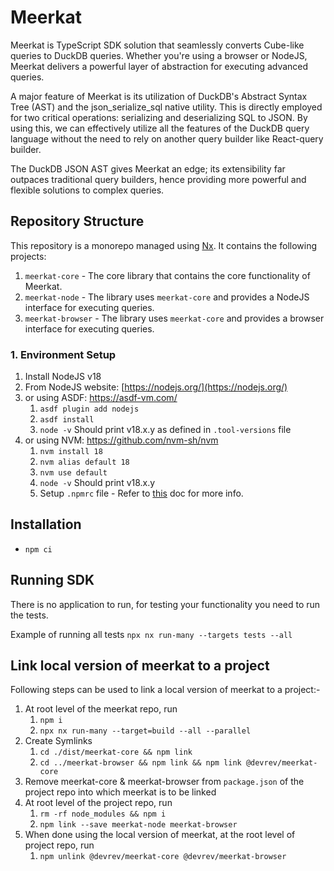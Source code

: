 # Meerkat

Meerkat is TypeScript SDK solution that seamlessly converts Cube-like queries to DuckDB queries. Whether you're using a browser or NodeJS, Meerkat delivers a powerful layer of abstraction for executing advanced queries.

A major feature of Meerkat is its utilization of DuckDB's Abstract Syntax Tree (AST) and the json_serialize_sql native utility. This is directly employed for two critical operations: serializing and deserializing SQL to JSON. By using this, we can effectively utilize all the features of the DuckDB query language without the need to rely on another query builder like React-query builder.

The DuckDB JSON AST gives Meerkat an edge; its extensibility far outpaces traditional query builders, hence providing more powerful and flexible solutions to complex queries.

## Repository Structure

This repository is a monorepo managed using [Nx](https://nx.dev). It contains the following projects:

1. `meerkat-core` - The core library that contains the core functionality of Meerkat.
2. `meerkat-node` - The library uses `meerkat-core` and provides a NodeJS interface for executing queries.
3. `meerkat-browser` - The library uses `meerkat-core` and provides a browser interface for executing queries.

### 1. Environment Setup

1. Install NodeJS v18
1. From NodeJS website: [https://nodejs.org/](https://nodejs.org/)
1. or using ASDF: https://asdf-vm.com/
   1. `asdf plugin add nodejs`
   2. `asdf install`
   3. `node -v` Should print v18.x.y as defined in `.tool-versions` file
1. or using NVM: https://github.com/nvm-sh/nvm
   1. `nvm install 18`
   2. `nvm alias default 18`
   3. `nvm use default`
   4. `node -v` Should print v18.x.y
   5. Setup `.npmrc` file - Refer to [this](https://www.notion.so/devrev/Creation-of-npmrc-file-e0e423edce934218adfe538c105cf7fb) doc for more info.

## Installation

- `npm ci`

## Running SDK 

There is no application to run, for testing your functionality you need to run the tests.

Example of running all tests 
`npx nx run-many --targets tests --all`

## Link local version of meerkat to a project

Following steps can be used to link a local version of meerkat to a project:-

1. At root level of the meerkat repo, run
   1. `npm i`
   2. `npx nx run-many --target=build --all --parallel`
2. Create Symlinks
   1. `cd ./dist/meerkat-core && npm link`
   2. `cd ../meerkat-browser && npm link && npm link @devrev/meerkat-core`
3. Remove meerkat-core & meerkat-browser from `package.json` of the project repo into which meerkat is to be linked
4. At root level of the project repo, run
   1. `rm -rf node_modules && npm i`
   2. `npm link --save meerkat-node meerkat-browser`
5. When done using the local version of meerkat, at the root level of project repo, run
   1. `npm unlink @devrev/meerkat-core @devrev/meerkat-browser`
